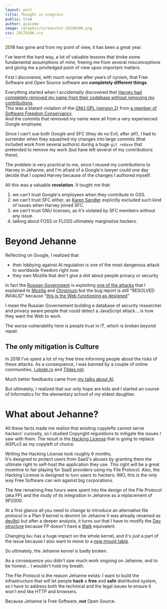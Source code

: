 ```yaml
---
layout: post
title: Thought in progress
public: true
author: giacomo
image: /graphic/screenshot-20180106.png
css: 20170106.css
---
```

2018 has gone and from my point of view, it has been a great year.

I've learnt the hard way, a lot of valuable lessons that broke some
fundamental assumptions of mine, freeing me from several misconceptions and
giving me a priviledged point of view upon important matters.

First I discovered, with much surprise after years of cynism, that
Free Software and Open Source software are **completely different things**.

Everything started when I accidentally discovered that 
[Harvey had completely removed my name from their codebase without removing my contributions](https://medium.com/@giacomo_59737/what-i-wish-i-knew-before-contributing-to-open-source-dd63acd20696).  
This was a blatant violation of the
[GNU GPL (version 2)](http://www.gnu.org/licenses/gpl-2.0.html)
from [a member of Software Freedom Conservancy](https://sfconservancy.org/).  
And the commits that removed my name were all from a very experienced Google employee.

Since I can't sue both Google and SFC (they do no Evil, after all!), I had
to surrender when they squashed my changes into large commits (that included
work from several authors) during a huge `git rebase` that pretended to
remove my work (but have left several of my contributions there).

The problem is very practical to me, since I reused my contributions to
Harvey in Jehanne, and I'm afraid of a Google's lawyer could one day decide
that I copied Harvey because of the changes I authored myself.

All this was a valuable **revelation**. It tought me that:

1. we can't trust Google's employees when they contribute to OSS.
2. we can't trust SFC either, as [Karen Sandler](http://punkrocklawyer.com/)
   explicitly excluded such kind of issues when Harvey joined SFC.
3. we can't trust GNU licenses, as it's violated by SFC members without any issue.
4. talking about FOSS or FLOSS ultimately marginalize hackers.

# Beyond Jehanne

Reflecting on Google, I realized that 

- their lobbying against AI regulation is one of the most dangerous attack
  to worldwide freedom right now
- they own Mozilla that don't give a shit about people privacy or security

In fact the [Russian Government](https://bugzilla.mozilla.org/show_bug.cgi?id=1487081#c16)
is exploiting [one of the attacks](https://dev.to/shamar/the-meltdown-of-the-web-4p1m)
that I explained to [Mozilla](https://bugzilla.mozilla.org/show_bug.cgi?id=1487081)
and [Chromium](https://bugs.chromium.org/p/chromium/issues/detail?id=879381)
but the bug report is still "RESOLVED INVALID" because
"[this is the Web functioning as designed](https://bugzilla.mozilla.org/show_bug.cgi?id=1487081#c10)"

I mean the Russian Governement building a database of security researcher
and privacy aware people that could detect a JavaScript attack... is how
they want the Web to work. 

The worse vulnerability here is people trust in IT, which is broken beyond repair.

## The only mitigation is Culture

In 2018 I've spent a lot of my free time informing people about the risks of
these attacks. As a consequence, I was banned by a couple of online communities,
[Lobste.rs](https://dev.to/shamar/i-have-been-banned-from-lobsters-ask-me-anything-5041) and
[Tildes.net](http://www.tesio.it/cache/2018/TildesNET_Undetectable-Remote-Arbitrary-Code-Execution-Attacks-through-JavaScript-and-HTTP-headers-trickery.html).

Much better feedbacks came from [my talks about AI](http://www.tesio.it/talks/).

But ultimately, I realized that our only hope are kids and I started an
course of Informatics for the elementary school of my eldest daughter.

# What about Jehanne?

All these facts made me realize that existing copylefts cannot serve
hackers' curiosity, so I studied Copyright regulations to mitigate
the issues I saw with them. The result is the [Hacking License](http://www.tesio.it/documents/HACK.txt)
that is going to replace AGPLv3 as my copyleft of choice.

Writing the Hacking License took roughly 6 months.  
It's designed to protect users from SaaS's abuses by granting them the
ultimate right to self-host the application they use. This right will be
a great incentive to fair playing for SaaS providers using my File Protocol.
Also, the Hacking License is designed to turn users to hackers: IMO, this is
the only way Free Software can win against big corporations.

The few remaining free hours were spent into the design of the File
Protocol (aka FP) and the study of its integration in Jehanne as a
replacement of 9P2000.

At a first glance all you need to change to introduce an alternative file
protocol in a Plan 9 kernel is devmnt (in Jehanne it was already renamed as
[dev9p](https://github.com/JehanneOS/jehanne/blob/93111d7b0ea5b2b1582af1a576ccace7e1fcb9a3/sys/src/kern/port/dev9p.c))
but after a deeper analysis, it turns out that I have to modify the 
[Dev structure](https://github.com/JehanneOS/jehanne/blob/93111d7b0ea5b2b1582af1a576ccace7e1fcb9a3/sys/src/kern/port/portdat.h#L197)
because FP doesn't have a [Walk](http://man.cat-v.org/9front/5/walk) equivalent.

Changing `Dev` has a huge impact on the whole kernel, and it's just a part
of the issue because I also want to move to a [new mount table](http://lsub.org/export/9pix.pdf).

So ultimately, the Jehanne kernel is badly broken.

As a consequence you didn't saw much work ongoing on Jehanne, and to be honest... 
I wouldn't hold my breath.

The File Protocol is the reason Jehanne exists: I want to build the
infrastructure that will let people **hack** a **free** and **safe**
distributed system, so I have to address both the technical and the legal
issues to ensure it won't end like HTTP and browsers.

Because Jehanne is Free Software, **not** Open Source.
